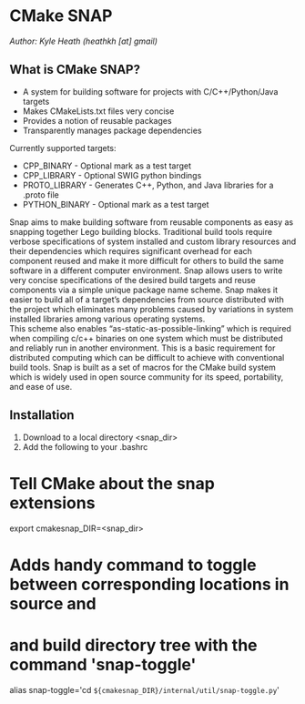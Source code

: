 CMake SNAP
===================
*Author: Kyle Heath (heathkh [at] gmail)*

What is CMake SNAP?
-------------------------------------------------------------------------------

* A system for building software for projects with C/C++/Python/Java targets
* Makes CMakeLists.txt files very concise
* Provides a notion of reusable packages 
* Transparently manages package dependencies 

Currently supported targets: 
* CPP_BINARY - Optional mark as a test target
* CPP_LIBRARY - Optional SWIG python bindings
* PROTO_LIBRARY - Generates C++, Python, and Java libraries for a .proto file  
* PYTHON_BINARY - Optional mark as a test target
 
 
Snap aims to make building software from reusable components as easy as snapping
together Lego building blocks.  Traditional build tools require verbose 
specifications of system installed and custom library resources and their 
dependencies which requires significant overhead for each component reused and
make it more difficult for others to build the same software in a different 
computer environment.  Snap allows users to write very concise specifications 
of the desired build targets and reuse components via a simple unique package 
name scheme.  Snap makes it easier to build all of a target’s dependencies from 
source distributed with the project which eliminates many problems caused by 
variations in system installed libraries among various operating systems.  
This scheme also enables “as-static-as-possible-linking” which is required when 
compiling c/c++ binaries on one system which must be distributed and reliably 
run in another environment.  This is a basic requirement for distributed 
computing which can be difficult to achieve with conventional build tools.  Snap
is built as a set of macros for the CMake build system which is widely used in 
open source community for its speed, portability, and ease of use.
 
   
Installation
---------------

1. Download to a local directory <snap_dir>
2. Add the following to your .bashrc

# Tell CMake about the snap extensions
export cmakesnap_DIR=<snap_dir>

# Adds handy command to toggle between corresponding locations in source and
# and build directory tree with the command 'snap-toggle'
alias snap-toggle='cd `${cmakesnap_DIR}/internal/util/snap-toggle.py`'

